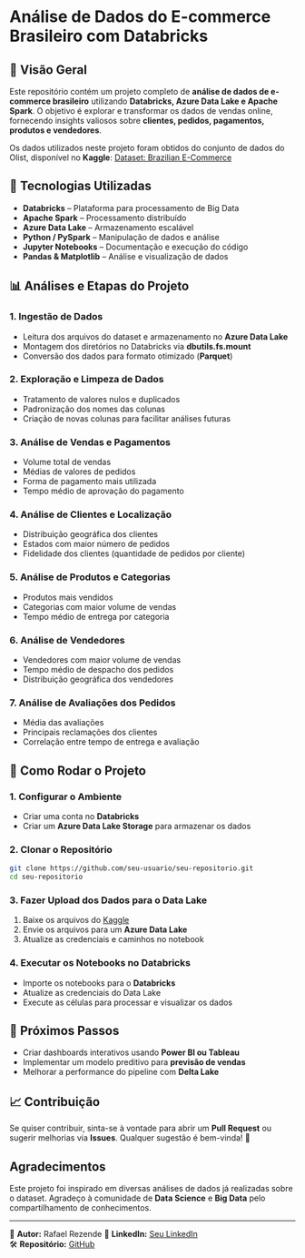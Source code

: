 # Análise de Dados do E-commerce Brasileiro com Databricks

## 🌟 Visão Geral
Este repositório contém um projeto completo de **análise de dados de e-commerce brasileiro** utilizando **Databricks, Azure Data Lake e Apache Spark**. O objetivo é explorar e transformar os dados de vendas online, fornecendo insights valiosos sobre **clientes, pedidos, pagamentos, produtos e vendedores**.

Os dados utilizados neste projeto foram obtidos do conjunto de dados do Olist, disponível no **Kaggle**:
[Dataset: Brazilian E-Commerce](https://www.kaggle.com/datasets/olistbr/brazilian-ecommerce)

## 🎩 Tecnologias Utilizadas
- **Databricks** – Plataforma para processamento de Big Data
- **Apache Spark** – Processamento distribuído
- **Azure Data Lake** – Armazenamento escalável
- **Python / PySpark** – Manipulação de dados e análise
- **Jupyter Notebooks** – Documentação e execução do código
- **Pandas & Matplotlib** – Análise e visualização de dados

## 📊 Análises e Etapas do Projeto
### 1. **Ingestão de Dados**
- Leitura dos arquivos do dataset e armazenamento no **Azure Data Lake**
- Montagem dos diretórios no Databricks via **dbutils.fs.mount**
- Conversão dos dados para formato otimizado (**Parquet**)

### 2. **Exploração e Limpeza de Dados**
- Tratamento de valores nulos e duplicados
- Padronização dos nomes das colunas
- Criação de novas colunas para facilitar análises futuras

### 3. **Análise de Vendas e Pagamentos**
- Volume total de vendas
- Médias de valores de pedidos
- Forma de pagamento mais utilizada
- Tempo médio de aprovação do pagamento

### 4. **Análise de Clientes e Localização**
- Distribuição geográfica dos clientes
- Estados com maior número de pedidos
- Fidelidade dos clientes (quantidade de pedidos por cliente)

### 5. **Análise de Produtos e Categorias**
- Produtos mais vendidos
- Categorias com maior volume de vendas
- Tempo médio de entrega por categoria

### 6. **Análise de Vendedores**
- Vendedores com maior volume de vendas
- Tempo médio de despacho dos pedidos
- Distribuição geográfica dos vendedores

### 7. **Análise de Avaliações dos Pedidos**
- Média das avaliações
- Principais reclamações dos clientes
- Correlação entre tempo de entrega e avaliação

## 🔧 Como Rodar o Projeto
### 1. **Configurar o Ambiente**
- Criar uma conta no **Databricks**
- Criar um **Azure Data Lake Storage** para armazenar os dados

### 2. **Clonar o Repositório**
```bash
git clone https://github.com/seu-usuario/seu-repositorio.git
cd seu-repositorio
```

### 3. **Fazer Upload dos Dados para o Data Lake**
1. Baixe os arquivos do [Kaggle](https://www.kaggle.com/datasets/olistbr/brazilian-ecommerce)
2. Envie os arquivos para um **Azure Data Lake**
3. Atualize as credenciais e caminhos no notebook

### 4. **Executar os Notebooks no Databricks**
- Importe os notebooks para o **Databricks**
- Atualize as credenciais do Data Lake
- Execute as células para processar e visualizar os dados

## 🚀 Próximos Passos
- Criar dashboards interativos usando **Power BI ou Tableau**
- Implementar um modelo preditivo para **previsão de vendas**
- Melhorar a performance do pipeline com **Delta Lake**

## 📈 Contribuição
Se quiser contribuir, sinta-se à vontade para abrir um **Pull Request** ou sugerir melhorias via **Issues**. Qualquer sugestão é bem-vinda! 🚀

## Agradecimentos
Este projeto foi inspirado em diversas análises de dados já realizadas sobre o dataset. Agradeço à comunidade de **Data Science** e **Big Data** pelo compartilhamento de conhecimentos.

---
📁 **Autor:** Rafael Rezende
🔗 **LinkedIn:** [Seu LinkedIn](www.linkedin.com/in/rafaelrezende2004)  
🛠️ **Repositório:** [GitHub](https://github.com/rafa-rez)  

